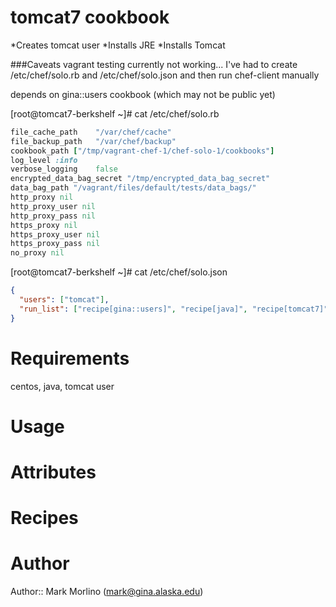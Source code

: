 # tomcat7 cookbook
*Creates tomcat user
*Installs JRE
*Installs Tomcat

###Caveats
vagrant testing currently not working...
I've had to create /etc/chef/solo.rb and /etc/chef/solo.json and then run chef-client manually

depends on gina::users cookbook (which may not be public yet)

[root@tomcat7-berkshelf ~]# cat /etc/chef/solo.rb 
```ruby
file_cache_path    "/var/chef/cache"
file_backup_path   "/var/chef/backup"
cookbook_path ["/tmp/vagrant-chef-1/chef-solo-1/cookbooks"]
log_level :info
verbose_logging    false
encrypted_data_bag_secret "/tmp/encrypted_data_bag_secret"
data_bag_path "/vagrant/files/default/tests/data_bags/"
http_proxy nil
http_proxy_user nil
http_proxy_pass nil
https_proxy nil
https_proxy_user nil
https_proxy_pass nil
no_proxy nil
```

[root@tomcat7-berkshelf ~]# cat /etc/chef/solo.json 
```json
{
  "users": ["tomcat"],
  "run_list": ["recipe[gina::users]", "recipe[java]", "recipe[tomcat7]", "recipe[minitest-handler::default]"]
}
```


# Requirements
centos, java, tomcat user
# Usage

# Attributes

# Recipes

# Author

Author:: Mark Morlino (<mark@gina.alaska.edu>)
